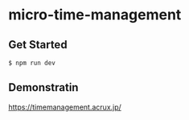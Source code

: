 # micro-time-management

## Get Started
```
$ npm run dev
```

## Demonstratin

https://timemanagement.acrux.jp/
